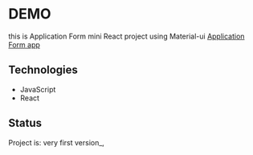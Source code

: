 # DEMO 

this is Application Form  mini React project using Material-ui [Application Form app](https://mostafain.github.io/simple_Mui_From-miniReactProject/)

## Technologies

- JavaScript
- React

## Status

Project is: very first version_,
